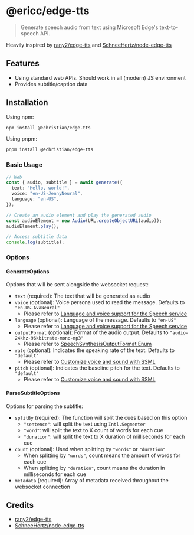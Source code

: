 # @ericc/edge-tts

> Generate speech audio from text using Microsoft Edge's text-to-speech API.

Heavily inspired by [rany2/edge-tts](https://github.com/rany2/edge-tts) and [SchneeHertz/node-edge-tts](https://github.com/SchneeHertz/node-edge-tts)

## Features

- Using standard web APIs. Should work in all (modern) JS environment
- Provides subtitle/caption data

## Installation

Using npm:

```bash
npm install @echristian/edge-tts
```

Using pnpm:

```bash
pnpm install @echristian/edge-tts
```

### Basic Usage

```typescript
// Web
const { audio, subtitle } = await generate({
  text: "Hello, world!",
  voice: "en-US-JennyNeural",
  language: "en-US",
});

// Create an audio element and play the generated audio
const audioElement = new Audio(URL.createObjectURL(audio));
audioElement.play();

// Access subtitle data
console.log(subtitle);
```

### Options

#### GenerateOptions

Options that will be sent alongside the websocket request:

- `text` (required): The text that will be generated as audio
- `voice` (optional): Voice persona used to read the message. Defaults to `"en-US-AvaNeural"`
  - Please refer to [Language and voice support for the Speech service](https://learn.microsoft.com/en-us/azure/ai-services/speech-service/language-support?tabs=tts)
- `language` (optional): Language of the message. Defaults to `"en-US"`
  - Please refer to [Language and voice support for the Speech service](https://learn.microsoft.com/en-us/azure/ai-services/speech-service/language-support?tabs=tts)
- `outputFormat` (optional): Format of the audio output. Defaults to `"audio-24khz-96kbitrate-mono-mp3"`
  - Please refer to [SpeechSynthesisOutputFormat Enum](https://learn.microsoft.com/en-us/dotnet/api/microsoft.cognitiveservices.speech.speechsynthesisoutputformat?view=azure-dotnet)
- `rate` (optional): Indicates the speaking rate of the text. Defaults to `"default"`
  - Please refer to [Customize voice and sound with SSML](https://learn.microsoft.com/en-us/azure/ai-services/speech-service/speech-synthesis-markup-voice#adjust-prosody)
- `pitch` (optional): Indicates the baseline pitch for the text. Defaults to `"default"`
  - Please refer to [Customize voice and sound with SSML](https://learn.microsoft.com/en-us/azure/ai-services/speech-service/speech-synthesis-markup-voice#adjust-prosody)

#### ParseSubtitleOptions

Options for parsing the subtitle:

- `splitBy` (required): The function will split the cues based on this option
  - `"sentence"`: will split the text using `Intl.Segmenter`
  - `"word"`: will split the text to X count of words for each cue
  - `"duration"`: will split the text to X duration of milliseconds for each cue
- `count` (optional): Used when splitting by `"words"` or `"duration"`
  - When splitting by `"words"`, count means the amount of words for each cue
  - When splitting by `"duration"`, count means the duration in milliseconds for each cue
- `metadata` (required): Array of metadata received throughout the websocket connection

## Credits

- [rany2/edge-tts](https://github.com/rany2/edge-tts)
- [SchneeHertz/node-edge-tts](https://github.com/SchneeHertz/node-edge-tts)
